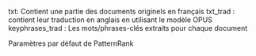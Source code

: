 txt: Contient une partie des documents originels en français
txt_trad : contient leur traduction en anglais en utilisant le modèle OPUS 
keyphrases_trad : Les mots/phrases-clés extraits pour chaque document

Paramètres par défaut de PatternRank